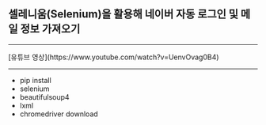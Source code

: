 ## 셀레니움(Selenium)을 활용해 네이버 자동 로그인 및 메일 정보 가져오기
<hr>
[유튜브 영상](https://www.youtube.com/watch?v=UenvOvag0B4) 
<hr>

* pip install
 * selenium
 * beautifulsoup4
 * lxml
* chromedriver download

